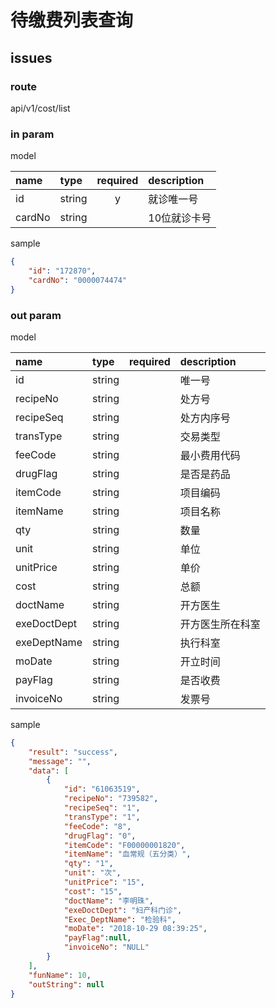 # 待缴费列表查询

## issues

<span style="color:red">
</span>

### route

api/v1/cost/list

### in param

model

|name|type|required|description|
|:-|:-|:-:|:-|
|id|string|y|就诊唯一号|
|cardNo|string||10位就诊卡号|

sample

```json
{
    "id": "172870",
    "cardNo": "0000074474"
}
```

### out param

model

|name|type|required|description|
|:-|:-|:-:|:-|
|id|string||唯一号|
|recipeNo|string||处方号|
|recipeSeq|string||处方内序号|
|transType|string||交易类型|
|feeCode|string||最小费用代码|
|drugFlag|string||是否是药品|
|itemCode|string||项目编码|
|itemName|string||项目名称|
|qty|string||数量|
|unit|string||单位|
|unitPrice|string||单价|
|cost|string||总额|
|doctName|string||开方医生|
|exeDoctDept|string||开方医生所在科室|
|exeDeptName|string||执行科室|
|moDate|string||开立时间|
|payFlag|string||是否收费|
|invoiceNo|string||发票号|

sample

```json
{
    "result": "success",
    "message": "",
    "data": [
        {
            "id": "61063519",
            "recipeNo": "739582",
            "recipeSeq": "1",
            "transType": "1",
            "feeCode": "8",
            "drugFlag": "0",
            "itemCode": "F00000001820",
            "itemName": "血常规（五分类）",
            "qty": "1",
            "unit": "次",
            "unitPrice": "15",
            "cost": "15",
            "doctName": "李明珠",
            "exeDoctDept": "妇产科门诊",
            "Exec_DeptName": "检验科",
            "moDate": "2018-10-29 08:39:25",
            "payFlag":null,
            "invoiceNo": "NULL"
        }
    ],
    "funName": 10,
    "outString": null
}
```